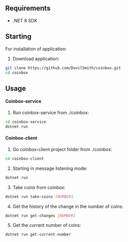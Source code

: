 ## Requirements

* .NET 8 SDK

## Starting
For installation of application:
1. Download application:
```bash
git clone https://github.com/DevilSmith/coinbox.git
cd coinbox
```
## Usage

#### Coinbox-service

1. Run coinbox-service from ./coinbox:
```bash
cd coinbox-service
dotnet run
```
#### Coinbox-client
1. Go coinbox-client project folder from ./coinbox:
```bash
cd coinbox-client
```
2. Starting in message listening mode:
```bash
dotnet run
```
3. Take coins from coinbox:
```bash
dotnet run take-coins [NUMBER] 
```
4. Get the history of the change in the number of coins:
```bash
dotnet run get-changes [NUMBER] 
```
5. Get the current number of coins:
```bash
dotnet run get-current-number 
```



